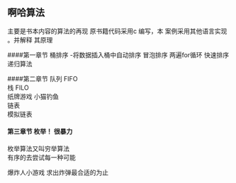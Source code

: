 ## 啊哈算法

主要是书本内容的算法的再现
原书籍代码采用c 编写，本 案例采用其他语言实现 。并解释 其原理 

####第一章节
桶排序 -将数据插入桶中自动排序
冒泡排序  两遍for循环 
快速排序  递归算法 

####第二章节
队列 FIFO  
栈   FILO  
纸牌游戏 小猫钓鱼  
链表  
模拟链表

#### 第三章节 枚举！ 很暴力
枚举算法又叫穷举算法  
有序的去尝试每一种可能  

爆炸人小游戏 求出炸弹最合适的为止



